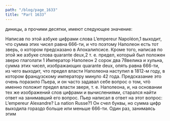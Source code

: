 ```yaml
---
path: "/blog/page_1633"
title: "Part 1633"
---
```


диницы, а прочими десятки, имеют следующее значение:


Написав по этой азбуке цифрами слова L’empereur Napoléon,1 выходит, что сумма этих чисел равна 666-ти, и что поэтому Наполеон есть тот зверь, о котором предсказано в Апокалипсисе. Кроме того, написав по этой же азбуке слова quarante deux,2 т. е. предел, который был положен зверю глаголати 1 Император Наполеон
2 сорок два
78велика и хульна, сумма этих чисел, изображающих quarante deux, опять равна 666-ти, из чего выходит, что предел власти Наполеона наступил в 1812-м году, в котором французскому императору минуло 42 года. Предсказание это очень поразило Пьера, и он часто задавал себе вопрос о том, чтò именно положит предел власти зверя, т. е. Наполеона, и, на основании тех же изображений слов цифрами и вычислениями, старался найти ответ на занимавший его вопрос. Пьер написал в ответ на этот вопрос: L’empereur Alexandre? La nation Russe?1 Он счел буквы, но сумма цифр выходила гораздо больше или меньше 666-ти. Один раз, занимаясь этим

